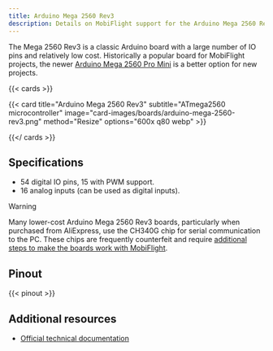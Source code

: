 ```yaml
---
title: Arduino Mega 2560 Rev3
description: Details on MobiFlight support for the Arduino Mega 2560 Rev3
---
```


The Mega 2560 Rev3 is a classic Arduino board with a large number of IO pins and relatively low cost. Historically a popular board for MobiFlight projects, the newer [Arduino Mega 2560 Pro Mini](../arduino-mega-2560-pro-mini) is a better option for new projects.

{{< cards >}}

{{< card title="Arduino Mega 2560 Rev3" subtitle="ATmega2560 microcontroller" image="card-images/boards/arduino-mega-2560-rev3.png" method="Resize" options="600x q80 webp" >}}

{{</ cards >}}

## Specifications

- 54 digital IO pins, 15 with PWM support.
- 16 analog inputs (can be used as digital inputs).

> [!WARNING]
> Many lower-cost Arduino Mega 2560 Rev3 boards, particularly when purchased from AliExpress, use the CH340G chip
> for serial communication to the PC. These chips are frequently counterfeit and require
> [additional steps to make the boards work with MobiFlight](https://www.badcasserole.com/arduino-nano-with-ch340-chips-connection-issues/).

## Pinout

{{< pinout >}}

## Additional resources

- [Official technical documentation](https://docs.arduino.cc/hardware/mega-2560/)